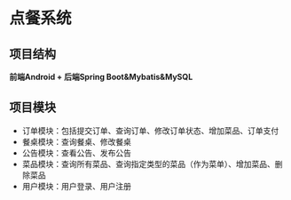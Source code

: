 # 点餐系统

## 项目结构

**前端Android + 后端Spring Boot&Mybatis&MySQL**

## 项目模块

- 订单模块：包括提交订单、查询订单、修改订单状态、增加菜品、订单支付
- 餐桌模块：查询餐桌、修改餐桌
- 公告模块：查看公告、发布公告
- 菜品模块：查询所有菜品、查询指定类型的菜品（作为菜单）、增加菜品、删除菜品
- 用户模块：用户登录、用户注册

